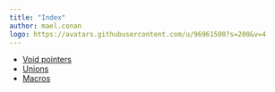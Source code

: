 ```yaml
---
title: "Index"
author: mael.conan
logo: https://avatars.githubusercontent.com/u/96961500?s=200&v=4
---
```


- [Void pointers](void.html)
- [Unions](unions.html)
- [Macros](macros.html)
